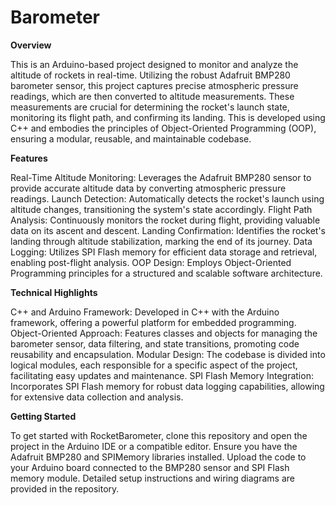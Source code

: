# Barometer
**Overview**

This is an Arduino-based project designed to monitor and analyze the altitude of rockets in real-time. Utilizing the robust Adafruit BMP280 barometer sensor, this project captures precise atmospheric pressure readings, which are then converted to altitude measurements. These measurements are crucial for determining the rocket's launch state, monitoring its flight path, and confirming its landing. This is developed using C++ and embodies the principles of Object-Oriented Programming (OOP), ensuring a modular, reusable, and maintainable codebase.

**Features**

Real-Time Altitude Monitoring: Leverages the Adafruit BMP280 sensor to provide accurate altitude data by converting atmospheric pressure readings.
Launch Detection: Automatically detects the rocket's launch using altitude changes, transitioning the system's state accordingly.
Flight Path Analysis: Continuously monitors the rocket during flight, providing valuable data on its ascent and descent.
Landing Confirmation: Identifies the rocket's landing through altitude stabilization, marking the end of its journey.
Data Logging: Utilizes SPI Flash memory for efficient data storage and retrieval, enabling post-flight analysis.
OOP Design: Employs Object-Oriented Programming principles for a structured and scalable software architecture.

**Technical Highlights**

C++ and Arduino Framework: Developed in C++ with the Arduino framework, offering a powerful platform for embedded programming.
Object-Oriented Approach: Features classes and objects for managing the barometer sensor, data filtering, and state transitions, promoting code reusability and encapsulation.
Modular Design: The codebase is divided into logical modules, each responsible for a specific aspect of the project, facilitating easy updates and maintenance.
SPI Flash Memory Integration: Incorporates SPI Flash memory for robust data logging capabilities, allowing for extensive data collection and analysis.

**Getting Started**

To get started with RocketBarometer, clone this repository and open the project in the Arduino IDE or a compatible editor. Ensure you have the Adafruit BMP280 and SPIMemory libraries installed. Upload the code to your Arduino board connected to the BMP280 sensor and SPI Flash memory module. Detailed setup instructions and wiring diagrams are provided in the repository.

